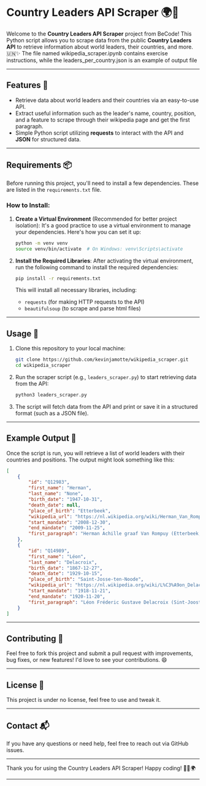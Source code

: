 # Country Leaders API Scraper 🌍💼

Welcome to the **Country Leaders API Scraper** project from BeCode! This Python script allows you to scrape data from the public **Country Leaders API** to retrieve information about world leaders, their countries, and more. 🇺🇳✨
The file named wikipedia_scraper.ipynb contains exercise instructions, while the leaders_per_country.json is an example of output file

---

## Features 🚀

- Retrieve data about world leaders and their countries via an easy-to-use API.
- Extract useful information such as the leader's name, country, position, and a feature to scrape through their wikipedia page and get the first paragraph.
- Simple Python script utilizing **requests** to interact with the API and **JSON** for structured data.

---

## Requirements 📦

Before running this project, you'll need to install a few dependencies. These are listed in the `requirements.txt` file.

### How to Install:

1. **Create a Virtual Environment** (Recommended for better project isolation):
   It's a good practice to use a virtual environment to manage your dependencies. Here's how you can set it up:

   ```bash
   python -m venv venv
   source venv/bin/activate  # On Windows: venv\Scripts\activate
   ```

2. **Install the Required Libraries**:
   After activating the virtual environment, run the following command to install the required dependencies:

   ```bash
   pip install -r requirements.txt
   ```

   This will install all necessary libraries, including:
   - `requests` (for making HTTP requests to the API)
   - `beautifulsoup` (to scrape and parse html files)

---

## Usage 📖

1. Clone this repository to your local machine:

   ```bash
   git clone https://github.com/kevinjamotte/wikipedia_scraper.git
   cd wikipedia_scraper
   ```

2. Run the scraper script (e.g., `leaders_scraper.py`) to start retrieving data from the API:

   ```bash
   python3 leaders_scraper.py
   ```


3. The script will fetch data from the API and print or save it in a structured format (such as a JSON file).

---

## Example Output 🎉

Once the script is run, you will retrieve a list of world leaders with their countries and positions. The output might look something like this:

```json
[
    {
        "id": "Q12983",
        "first_name": "Herman",
        "last_name": "None",
        "birth_date": "1947-10-31",
        "death_date": null,
        "place_of_birth": "Etterbeek",
        "wikipedia_url": "https://nl.wikipedia.org/wiki/Herman_Van_Rompuy",
        "start_mandate": "2008-12-30",
        "end_mandate": "2009-11-25",
        "first_paragraph": "Herman Achille graaf Van Rompuy (Etterbeek, 31 oktober 1947) is een Belgische politicus van de christendemocratische partij CD&V. Hij was tussen 30 december 2008 en 25 november 2009 de premier van België en van 1 januari 2010 tot en met 30 november 2014 voorzitter van de Europese Raad, in de media vaak incorrect 'president van Europa' genoemd. Op 19 november 2009 werd bekendgemaakt dat hij was verkozen tot de eerste permanente voorzitter en op 1 maart 2012 werd Van Rompuy met algemene stemmen door de 27 staatshoofden en regeringsleiders van de EU voor een tweede mandaat benoemd. Na deze termijn was hij niet meer herkiesbaar. "
    },
    {
        "id": "Q14989",
        "first_name": "Léon",
        "last_name": "Delacroix",
        "birth_date": "1867-12-27",
        "death_date": "1929-10-15",
        "place_of_birth": "Saint-Josse-ten-Noode",
        "wikipedia_url": "https://nl.wikipedia.org/wiki/L%C3%A9on_Delacroix",
        "start_mandate": "1918-11-21",
        "end_mandate": "1920-11-20",
        "first_paragraph": "Léon Fréderic Gustave Delacroix (Sint-Joost-ten-Node, 27 december 1867 – Baden-Baden, 15 oktober 1929) was een Belgisch katholiek politicus. De Léon Delacroixstraat in Anderlecht en het metrostation Delacroix werden naar hem vernoemd. "
    }
]
```

---

## Contributing 🤝

Feel free to fork this project and submit a pull request with improvements, bug fixes, or new features! I'd love to see your contributions. 😄

---

## License 📝

This project is under no license, feel free to use and tweak it.

---

## Contact 📬

If you have any questions or need help, feel free to reach out via GitHub issues.

---

Thank you for using the Country Leaders API Scraper! Happy coding! 🧑‍💻🌍

---
